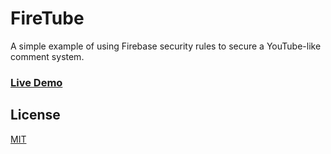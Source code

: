 FireTube
========

A simple example of using Firebase security rules to secure a YouTube-like comment system.

### [Live Demo](http://firebase.github.io/firetube/)

License
-------
[MIT](http://firebase.mit-license.org)
